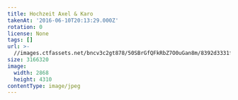 ```yaml
---
title: Hochzeit Axel & Karo
takenAt: '2016-06-10T20:13:29.000Z'
rotation: 0
license: None
tags: []
url: >-
  //images.ctfassets.net/bncv3c2gt878/50SBrGfQFkRbZ7O0uGan8m/8392d3331f45cf67ac521dcbd6b538ca/hochzeit-axel--karo_28073975692_o
size: 3166320
image:
  width: 2868
  height: 4310
contentType: image/jpeg
---
```


